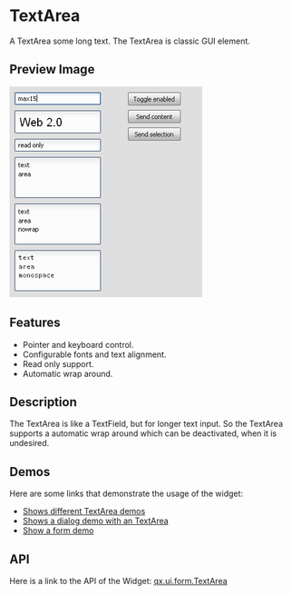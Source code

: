 TextArea
========

A TextArea some long text. The TextArea is classic GUI element.

Preview Image
-------------

![TextArea](textfield.png)

Features
--------

-   Pointer and keyboard control.
-   Configurable fonts and text alignment.
-   Read only support.
-   Automatic wrap around.

Description
-----------

The TextArea is like a TextField, but for longer text input. So the TextArea supports a automatic wrap around which can be deactivated, when it is undesired.

Demos
-----

Here are some links that demonstrate the usage of the widget:

-   [Shows different TextArea demos](apps://demobrowser/#widget~TextField.html)
-   [Shows a dialog demo with an TextArea](apps://demobrowser/#showcase~Dialog.html)
-   [Show a form demo](apps://demobrowser/#showcase~Form.html)

API
---

Here is a link to the API of the Widget:
[qx.ui.form.TextArea](apps://apiviewer/#qx.ui.form.TextArea)
